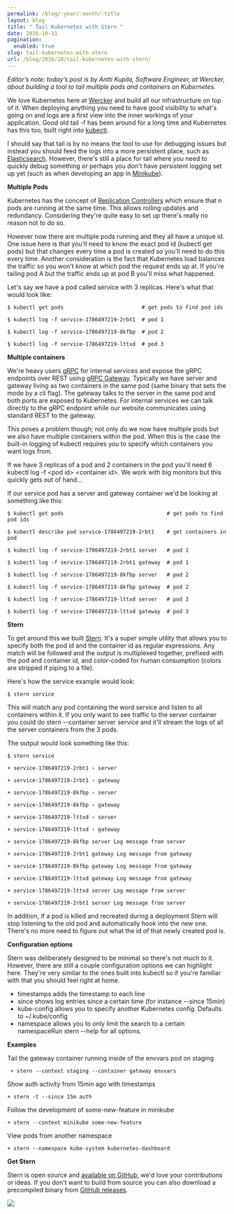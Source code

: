 ```yaml
---
permalink: /blog/:year/:month/:title
layout: blog
title: " Tail Kubernetes with Stern "
date: 2016-10-31
pagination:
  enabled: true
slug: tail-kubernetes-with-stern
url: /blog/2016/10/tail-kubernetes-with-stern/
---
```

_Editor’s note: today’s post is by Antti Kupila, Software Engineer, at Wercker, about building a tool to tail multiple pods and containers on Kubernetes._  

We love Kubernetes here at [Wercker](http://wercker.com/) and build all our infrastructure on top of it. When deploying anything you need to have good visibility to what's going on and logs are a first view into the inner workings of your application. Good old tail -f has been around for a long time and Kubernetes has this too, built right into [kubectl](http://kubernetes.io/docs/user-guide/kubectl-overview/).  

I should say that tail is by no means the tool to use for debugging issues but instead you should feed the logs into a more persistent place, such as [Elasticsearch](https://www.elastic.co/products/elasticsearch). However, there's still a place for tail where you need to quickly debug something or perhaps you don't have persistent logging set up yet (such as when developing an app in [Minikube](https://github.com/kubernetes/minikube)).  

**Multiple Pods**  

Kubernetes has the concept of [Replication Controllers](http://kubernetes.io/docs/user-guide/replication-controller/) which ensure that n pods are running at the same time. This allows rolling updates and redundancy. Considering they're quite easy to set up there's really no reason not to do so.  

However now there are multiple pods running and they all have a unique id. One issue here is that you'll need to know the exact pod id (kubectl get pods) but that changes every time a pod is created so you'll need to do this every time. Another consideration is the fact that Kubernetes load balances the traffic so you won't know at which pod the request ends up at. If you're tailing pod A but the traffic ends up at pod B you'll miss what happened.  

Let's say we have a pod called service with 3 replicas. Here's what that would look like:  


```
$ kubectl get pods                         # get pods to find pod ids

$ kubectl log -f service-1786497219-2rbt1  # pod 1

$ kubectl log -f service-1786497219-8kfbp  # pod 2

$ kubectl log -f service-1786497219-lttxd  # pod 3
 ```


**Multiple containers**



We're heavy users [gRPC](http://www.grpc.io/) for internal services and expose the gRPC endpoints over REST using [gRPC Gateway](https://github.com/grpc-ecosystem/grpc-gateway). Typically we have server and gateway living as two containers in the same pod (same binary that sets the mode by a cli flag). The gateway talks to the server in the same pod and both ports are exposed to Kubernetes. For internal services we can talk directly to the gRPC endpoint while our website communicates using standard REST to the gateway.



This poses a problem though; not only do we now have multiple pods but we also have multiple containers within the pod. When this is the case the built-in logging of kubectl requires you to specify which containers you want logs from.



If we have 3 replicas of a pod and 2 containers in the pod you'll need 6 kubectl log -f \<pod id\> \<container id\>. We work with big monitors but this quickly gets out of hand…

If our service pod has a server and gateway container we'd be looking at something like this:



```
$ kubectl get pods                                 # get pods to find pod ids

$ kubectl describe pod service-1786497219-2rbt1    # get containers in pod

$ kubectl log -f service-1786497219-2rbt1 server   # pod 1

$ kubectl log -f service-1786497219-2rbt1 gateway  # pod 1

$ kubectl log -f service-1786497219-8kfbp server   # pod 2

$ kubectl log -f service-1786497219-8kfbp gateway  # pod 2

$ kubectl log -f service-1786497219-lttxd server   # pod 3

$ kubectl log -f service-1786497219-lttxd gateway  # pod 3
 ```



**Stern**



To get around this we built [Stern](https://github.com/wercker/stern). It's a super simple utility that allows you to specify both the pod id and the container id as regular expressions. Any match will be followed and the output is multiplexed together, prefixed with the pod and container id, and color-coded for human consumption (colors are stripped if piping to a file).



Here's how the service example would look:



```
$ stern service
```
This will match any pod containing the word service and listen to all containers within it. If you only want to see traffic to the server container you could do stern --container server service and it'll stream the logs of all the server containers from the 3 pods.

The output would look something like this:
```
$ stern service

+ service-1786497219-2rbt1 › server

+ service-1786497219-2rbt1 › gateway

+ service-1786497219-8kfbp › server

+ service-1786497219-8kfbp › gateway

+ service-1786497219-lttxd › server

+ service-1786497219-lttxd › gateway

+ service-1786497219-8kfbp server Log message from server

+ service-1786497219-2rbt1 gateway Log message from gateway

+ service-1786497219-8kfbp gateway Log message from gateway

+ service-1786497219-lttxd gateway Log message from gateway

+ service-1786497219-lttxd server Log message from server

+ service-1786497219-2rbt1 server Log message from server
 ```



In addition, if a pod is killed and recreated during a deployment Stern will stop listening to the old pod and automatically hook into the new one. There's no more need to figure out what the id of that newly created pod is.



**Configuration options**



Stern was deliberately designed to be minimal so there's not much to it. However, there are still a couple configuration options we can highlight here. They're very similar to the ones built into kubectl so if you're familiar with that you should feel right at home.

- timestamps adds the timestamp to each line
- since shows log entries since a certain time (for instance --since 15min)
- kube-config allows you to specify another Kubernetes config. Defaults to ~/.kube/config
- namespace allows you to only limit the search to a certain namespaceRun stern --help for all options.

**Examples**



Tail the gateway container running inside of the envvars pod on staging

     + stern --context staging --container gateway envvars

Show auth activity from 15min ago with timestamps

    + stern -t --since 15m auth

Follow the development of some-new-feature in minikube

    + stern --context minikube some-new-feature

View pods from another namespace

    + stern --namespace kube-system kubernetes-dashboard



**Get Stern**



Stern is open source and [available on GitHub](https://github.com/wercker/stern), we'd love your contributions or ideas. If you don't want to build from source you can also download a precompiled binary from [GitHub releases](https://github.com/wercker/stern/releases).   


[![](https://4.bp.blogspot.com/-oNscZEvpzVw/WBeWc4cW4zI/AAAAAAAAAyw/71okg07IPHM6dtBOubO_0kxdYxzwoUGOACLcB/s640/stern-long.gif)](https://4.bp.blogspot.com/-oNscZEvpzVw/WBeWc4cW4zI/AAAAAAAAAyw/71okg07IPHM6dtBOubO_0kxdYxzwoUGOACLcB/s1600/stern-long.gif)

